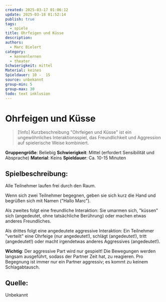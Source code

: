 ```yaml
---
created: 2025-03-17 01:06:12
update: 2025-03-18 01:52:14
publish: true
tags:
  - spiele
title: Ohrfeigen und Küsse
description: 
authors:
  - Marc Bielert
category:
  - kennenlernen
  - theater
Schwierigkeit: mittel
Material: keines
Spieldauer: 10 -  15
source: unbekannt
group-min: 5
group-max: 30
todo: text inklusion
---
```


# Ohrfeigen und Küsse

> [!info] Kurzbeschreibung
> "Ohrfeigen und Küsse" ist ein ungewöhnliches Interaktionsspiel, das Freundlichkeit und Aggression auf spielerische Weise kombiniert.

**Gruppengröße**: Beliebig
**Schwierigkeit**: Mittel (erfordert Sensibilität und Absprache)
**Material**: Keins
**Spieldauer**: Ca. 10-15 Minuten

## **Spielbeschreibung**:

Alle Teilnehmer laufen frei durch den Raum.

Wenn sich zwei Teilnehmer begegnen, geben sie sich kurz die Hand und begrüßen sich mit Namen ("Hallo Marc").

Als zweites folgt eine freundliche Interaktion: Sie umarmen sich, "küssen" sich (angedeutet, ohne tatsächliche Berührung) oder machen etwas anderes Freundliches.

Als drittes folgt eine angedeutete aggressive Interaktion: Ein Teilnehmer "verteilt" eine Ohrfeige (nur angedeutet!), schlägt (angedeutet!), tritt (angedeutet!) oder macht irgendetwas anderes Aggressives (angedeutet!).

**Wichtig**:
Der aggressive Part wird nur gespielt! Die Bewegungen werden langsam ausgeführt, sodass der Partner Zeit hat, zu reagieren. Pro Begegnung ist immer nur ein Partner aggressiv; es kommt zu keinem Schlagabtausch.

## **Quelle**:

Unbekannt

